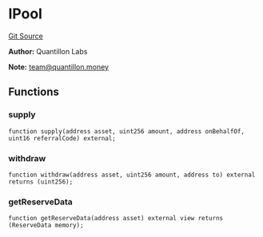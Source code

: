 # IPool
[Git Source](https://github.com/Quantillon-Labs/smart-contracts/quantillon-protocol/blob/d412a0619acefb191468f4973a48348275c68bd9/src/core/vaults/AaveVault.sol)

**Author:**
Quantillon Labs

**Note:**
team@quantillon.money


## Functions
### supply


```solidity
function supply(address asset, uint256 amount, address onBehalfOf, uint16 referralCode) external;
```

### withdraw


```solidity
function withdraw(address asset, uint256 amount, address to) external returns (uint256);
```

### getReserveData


```solidity
function getReserveData(address asset) external view returns (ReserveData memory);
```


